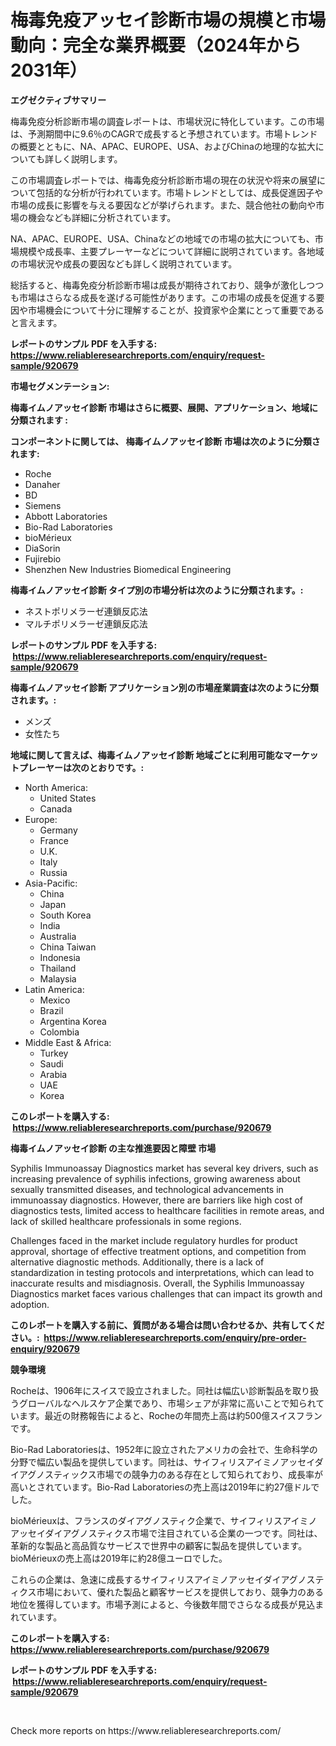 <p><h1>梅毒免疫アッセイ診断市場の規模と市場動向：完全な業界概要（2024年から2031年）</h1></p><p><strong>エグゼクティブサマリー</strong></p>
<p><p>梅毒免疫分析診断市場の調査レポートは、市場状況に特化しています。この市場は、予測期間中に9.6％のCAGRで成長すると予想されています。市場トレンドの概要とともに、NA、APAC、EUROPE、USA、およびChinaの地理的な拡大についても詳しく説明します。</p><p>この市場調査レポートでは、梅毒免疫分析診断市場の現在の状況や将来の展望について包括的な分析が行われています。市場トレンドとしては、成長促進因子や市場の成長に影響を与える要因などが挙げられます。また、競合他社の動向や市場の機会なども詳細に分析されています。</p><p>NA、APAC、EUROPE、USA、Chinaなどの地域での市場の拡大についても、市場規模や成長率、主要プレーヤーなどについて詳細に説明されています。各地域の市場状況や成長の要因なども詳しく説明されています。</p><p>総括すると、梅毒免疫分析診断市場は成長が期待されており、競争が激化しつつも市場はさらなる成長を遂げる可能性があります。この市場の成長を促進する要因や市場機会について十分に理解することが、投資家や企業にとって重要であると言えます。</p></p>
<p><strong>レポートのサンプル PDF を入手する: <a href="https://www.reliableresearchreports.com/enquiry/request-sample/920679">https://www.reliableresearchreports.com/enquiry/request-sample/920679</a></strong></p>
<p><strong>市場セグメンテーション:</strong></p>
<p><strong> 梅毒イムノアッセイ診断 市場はさらに概要、展開、アプリケーション、地域に分類されます :</strong></p>
<p><strong>コンポーネントに関しては、 梅毒イムノアッセイ診断 市場は次のように分類されます: &nbsp;</strong></p>
<p><ul><li>Roche</li><li>Danaher</li><li>BD</li><li>Siemens</li><li>Abbott Laboratories</li><li>Bio-Rad Laboratories</li><li>bioMérieux</li><li>DiaSorin</li><li>Fujirebio</li><li>Shenzhen New Industries Biomedical Engineering</li></ul></p>
<p><strong> 梅毒イムノアッセイ診断 タイプ別の市場分析は次のように分類されます。:</strong></p>
<p><ul><li>ネストポリメラーゼ連鎖反応法</li><li>マルチポリメラーゼ連鎖反応法</li></ul></p>
<p><strong>レポートのサンプル PDF を入手する: &nbsp;<a href="https://www.reliableresearchreports.com/enquiry/request-sample/920679">https://www.reliableresearchreports.com/enquiry/request-sample/920679</a></strong></p>
<p><strong> 梅毒イムノアッセイ診断 アプリケーション別の市場産業調査は次のように分類されます。:</strong></p>
<p><ul><li>メンズ</li><li>女性たち</li></ul></p>
<p><strong>地域に関して言えば、梅毒イムノアッセイ診断 地域ごとに利用可能なマーケットプレーヤーは次のとおりです。:</strong></p>
<p><ul>
    <li>
        North America:
        <ul>
            <li>United States</li>
            <li>Canada</li>
        </ul>
    </li>
    <li>
        Europe:
        <ul>
            <li>Germany</li>
            <li>France</li>
            <li>U.K.</li>
            <li>Italy</li>
            <li>Russia</li>
        </ul>
    </li>
    <li>
        Asia-Pacific:
        <ul>
            <li>China</li>
            <li>Japan</li>
            <li>South Korea</li>
            <li>India</li>
            <li>Australia</li>
            <li>China Taiwan</li>
            <li>Indonesia</li>
            <li>Thailand</li>
            <li>Malaysia</li>
        </ul>
    </li>
    <li>
        Latin America:
        <ul>
            <li>Mexico</li>
            <li>Brazil</li>
            <li>Argentina Korea</li>
            <li>Colombia</li>
        </ul>
    </li>
    <li>
        Middle East & Africa:
        <ul>
            <li>Turkey</li>
            <li>Saudi</li>
            <li>Arabia</li>
            <li>UAE</li>
            <li>Korea</li>
        </ul>
    </li>
    </ul></p>
<p><strong>このレポートを購入する: &nbsp;<a href="https://www.reliableresearchreports.com/purchase/920679">https://www.reliableresearchreports.com/purchase/920679</a></strong></p>
<p><strong>梅毒イムノアッセイ診断 の主な推進要因と障壁 市場</strong></p>
<p><p>Syphilis Immunoassay Diagnostics market has several key drivers, such as increasing prevalence of syphilis infections, growing awareness about sexually transmitted diseases, and technological advancements in immunoassay diagnostics. However, there are barriers like high cost of diagnostics tests, limited access to healthcare facilities in remote areas, and lack of skilled healthcare professionals in some regions.</p><p>Challenges faced in the market include regulatory hurdles for product approval, shortage of effective treatment options, and competition from alternative diagnostic methods. Additionally, there is a lack of standardization in testing protocols and interpretations, which can lead to inaccurate results and misdiagnosis. Overall, the Syphilis Immunoassay Diagnostics market faces various challenges that can impact its growth and adoption.</p></p>
<p><strong>このレポートを購入する前に、質問がある場合は問い合わせるか、共有してください。:&nbsp; <a href="https://www.reliableresearchreports.com/enquiry/pre-order-enquiry/920679">https://www.reliableresearchreports.com/enquiry/pre-order-enquiry/920679</a></strong></p>
<p><strong>競争環境</strong></p>
<p><p>Rocheは、1906年にスイスで設立されました。同社は幅広い診断製品を取り扱うグローバルなヘルスケア企業であり、市場シェアが非常に高いことで知られています。最近の財務報告によると、Rocheの年間売上高は約500億スイスフランです。</p><p>Bio-Rad Laboratoriesは、1952年に設立されたアメリカの会社で、生命科学の分野で幅広い製品を提供しています。同社は、サイフィリスアイミノアッセイダイアグノスティックス市場での競争力のある存在として知られており、成長率が高いとされています。Bio-Rad Laboratoriesの売上高は2019年に約27億ドルでした。</p><p>bioMérieuxは、フランスのダイアグノスティク企業で、サイフィリスアイミノアッセイダイアグノスティクス市場で注目されている企業の一つです。同社は、革新的な製品と高品質なサービスで世界中の顧客に製品を提供しています。bioMérieuxの売上高は2019年に約28億ユーロでした。</p><p>これらの企業は、急速に成長するサイフィリスアイミノアッセイダイアグノスティクス市場において、優れた製品と顧客サービスを提供しており、競争力のある地位を獲得しています。市場予測によると、今後数年間でさらなる成長が見込まれています。</p></p>
<p><strong>このレポートを購入する: &nbsp; <a href="https://www.reliableresearchreports.com/purchase/920679">https://www.reliableresearchreports.com/purchase/920679</a></strong></p>
<p><strong>レポートのサンプル PDF を入手する: &nbsp;<a href="https://www.reliableresearchreports.com/enquiry/request-sample/920679">https://www.reliableresearchreports.com/enquiry/request-sample/920679</a></strong><strong></strong></p>
<p>&nbsp;</p>
<p>Check more reports on https://www.reliableresearchreports.com/</p>
